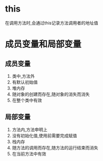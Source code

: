 # this
在调用方法时,会通过this记录方法调用者的地址值

# 成员变量和局部变量

## 成员变量
1. 类中,方法外
2. 有默认初始值
3. 堆内存
4. 随对象的创建而存在,随对象的消失而消失
5. 在整个类中有效

## 局部变量
1. 方法内,方法申明上
2. 没有初始化值,使用前需要完成赋值
3. 栈内存
4. 随方法的调用而存在,随方法的运行结束而消失
5. 在当前方法中有效

